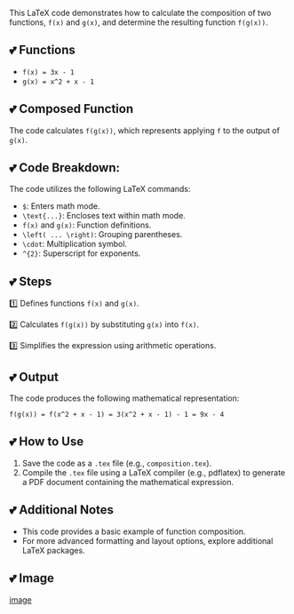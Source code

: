 This LaTeX code demonstrates how to calculate the composition of two functions, `f(x)` and `g(x)`, and determine the resulting function `f(g(x))`.

## 💕 **Functions**

* `f(x) = 3x - 1`
* `g(x) = x^2 + x - 1`

## 💕 **Composed Function**

The code calculates `f(g(x))`, which represents applying `f` to the output of `g(x)`.

## 💕 **Code Breakdown:**

The code utilizes the following LaTeX commands:

* `$`: Enters math mode.
* `\text{...}`: Encloses text within math mode.
* `f(x)` and `g(x)`: Function definitions.
* `\left( ... \right)`: Grouping parentheses.
* `\cdot`: Multiplication symbol.
* `^{2}`: Superscript for exponents.

## 💕 **Steps**

1️⃣  Defines functions `f(x)` and `g(x)`.

2️⃣  Calculates `f(g(x))` by substituting `g(x)` into `f(x)`.

3️⃣  Simplifies the expression using arithmetic operations.

## 💕 **Output**

The code produces the following mathematical representation:

```
f(g(x)) = f(x^2 + x - 1) = 3(x^2 + x - 1) - 1 = 9x - 4
```

## 💕 **How to Use**

1. Save the code as a `.tex` file (e.g., `composition.tex`).
2. Compile the `.tex` file using a LaTeX compiler (e.g., pdflatex) to generate a PDF document containing the mathematical expression.

## 💕 **Additional Notes**

* This code provides a basic example of function composition. 
* For more advanced formatting and layout options, explore additional LaTeX packages.

## 💕 **Image**

[image](https://github.com/DeiseFreire/tex182015062024/blob/main/imagem.png)
